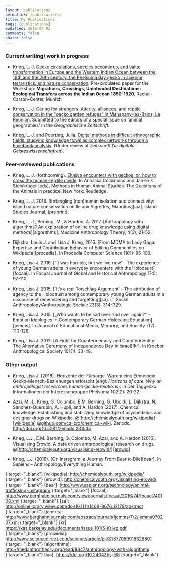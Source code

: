 ```yaml
---
layout: publications
permalink: /publications/
title: My Publications
tags: [publications]
modified: 2016-04-05
comments: false
share: false
---
```


### Current writing/ work in progress

- Krieg, L. J. <u>Gecko circulations, species becomings, and value transformation in Europe and the Western Indian Ocean between the 19th and the 20th century: the Phelsuma day gecko in science, terraristics, and nature conservation</u>. Pre-circulated paper for the Workshop: __Migrations, Crossings, Unintended Destinations: Ecological Transfers across the Indian Ocean 1850-1920__, Rachel-Carson-Center, Munich

- Krieg, L. J. <u>Caring for strangers. Alterity, alliances, and reptile conservation in the “gecko garden refuges” in Manapany-les-Bains, La Réunion</u>.
Submitted to the editors of a special issue on 'animal geographies' in the *Geographische Zeitschrift*.

- Krieg, L. J. and Poerting, Julia. <u>Digital methods in difficult ethnographic fields: studying knowledge flows as complex networks through a Facebook analysis</u>. (Under review at *Zeitschrift für digitale Geisteswissenschaften*).


### Peer-reviewed publications

- Krieg, L. J. (forthcoming). <u>Elusive encounters with geckos, or, how to cross the human-reptile divide</u>. In Annalisa Colombino and Jan-Erik Steinkrüger (eds), Methods in Human-Animal Studies: The Questions of the Animals in practice. New York: Routledge.

- Krieg, L. J. 2018. [Entangling (non)human isolation and connectivity: island nature conservation on Ile aux Aigrettes, Mauritius][iaa]. Island Studies Journal, (preprint).

- Krieg, L. J., Berning, M., & Hardon, A. 2017. [Anthropology with algorithms? An exploration of online drug knowledge using digital methods][algorithms]. Medicine Anthropology Theory, 4(3), 21–52.

- Dijkstra, Louis J. and Lisa J. Krieg, 2016. [From MDMA to Lady Gaga: Expertise and Contribution Behavior of Editing Communities on Wikipedia][procedia].
  In Procedia Computer Science (101): 96-106.

- Krieg, Lisa J. 2016. ['It was horrible, but we live now' - The experience of young German adults in everyday encounters with the Holocaust][focaal].
  In Focaal Journal of Global and Historical Anthropology (74): 97-110.
  
- Krieg, Lisa J. 2015. [‘It’s a real Totschlag-Argument’ - The attribution of agency to the Holocaust among contemporary young German adults in a discourse of remembering and forgetting][sa]. 
  In Social Anthropology/Anthropologie Sociale 23(3): 314-329.

- Krieg, Lisa J. 2015. [„Who wants to be sad over and over again?“ – Emotion Ideologies in Contemporary German Holocaust Education][jemms]. 
  In Journal of Educational Media, Memory, and Society 7(2): 110-128.

- Krieg, Lisa J. 2012. [A Fight for Countermemory and Counteridentity: The Alternative Ceremony of Independence Day in Israel][kr].
  In Kroeber Anthropological Society 101(1): 33-48.


### Other output

- Krieg, Lisa J. (2018). Horizonte der Fürsorge. Warum eine Ethnologin Gecko-Mensch-Beziehungen erforscht (engl: _Horizons of care. Why an anthropologist researches human-gecko-relations_). In Der Taggecko. Informationen der Interessengruppe Phelsuma 102(2): 20-22.

- Azzi, M., L. Krieg, G. Colombo, E.M. Berning, G. Uboldi, L. Dijkstra, N. Sanchez-Querubin, 
A. Hupli, and A. Hardon (2017). Chemical knowledge. Establishing and stabilizing knowledge of psychedelics and designer drugs on Wikipedia. 
@[http://chemicalyouth.org/wikipedia][wikipedia] @[github.com/calibro/chemical-wiki][github_wikipedia]. 
Zenodo. http://doi.org/10.5281/zenodo.231035

- Krieg, L.J., E.M. Berning, G. Colombo, M. Azzi, and A. Hardon (2016). 
  Visualising Erowid. A data driven anthropological research on drugs. @[http://chemicalyouth.org/visualising-erowid/][erowid]

- Krieg, L.J. (2016). [On Instagram, a Journey From Bear to Bile][bear]. In Sapiens – Anthropology/Everything Human.






<!-- Links -->
[github_wikipedia]: http://github.com/calibro/chemical-wiki
{:target="_blank"}
[wikipedia]: http://chemicalyouth.org/wikipedia/
{:target="_blank"}
[erowid]: http://chemicalyouth.org/visualising-erowid/
{:target="_blank"}
[bear]: http://www.sapiens.org/technology/animal-trafficking-instagram/
{:target="_blank"}
[focaal]: http://www.berghahnjournals.com/view/journals/focaal/2016/74/focaal740108.xml
{:target="_blank"}
[sa]: http://onlinelibrary.wiley.com/doi/10.1111/1469-8676.12179/abstract
{:target="_blank"}
[jemms]: http://www.berghahnjournals.com/abstract/journals/jemms/7/2/jemms070207.xml
{:target="_blank"}
[kr]: https://kas.berkeley.edu/documents/Issue_101/5-Krieg.pdf
{:target="_blank"}
[procedia]: http://www.sciencedirect.com/science/article/pii/S1877050916326801
{:target="_blank"}
[algorithms]: http://medanthrotheory.org/read/8347/anthropology-with-algorithms
{:target="_blank"}
[iaa]: https://doi.org/10.24043/isj.68
{:target="_blank"}